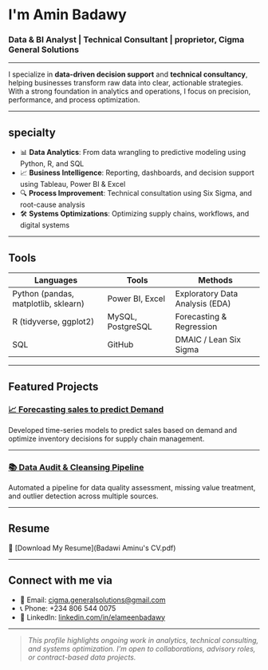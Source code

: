 # I'm Amin Badawy

### Data & BI Analyst | Technical Consultant | proprietor, Cigma General Solutions

---

 I specialize in **data-driven decision support** and **technical consultancy**, helping businesses transform raw data into clear, actionable strategies.  
With a strong foundation in analytics and operations, I focus on precision, performance, and process optimization.

---

## specialty

- 📊 **Data Analytics**: From data wrangling to predictive modeling using Python, R, and SQL
- 📈 **Business Intelligence**: Reporting, dashboards, and decision support using Tableau, Power BI & Excel
- 🔍 **Process Improvement**: Technical consultation using Six Sigma, and root-cause analysis
- 🛠 **Systems Optimizations**: Optimizing supply chains, workflows, and digital systems

---

## Tools 

| Languages | Tools | Methods |
|-----------|-------|---------|
| Python (pandas, matplotlib, sklearn) | Power BI, Excel | Exploratory Data Analysis (EDA) |
| R (tidyverse, ggplot2) | MySQL, PostgreSQL | Forecasting & Regression |
| SQL | GitHub | DMAIC / Lean Six Sigma |

---

## Featured Projects

### [📈 Forecasting sales to predict Demand](https://github.com/E-badawy/sales-forecast)
Developed time-series models to predict sales based on demand and optimize inventory decisions for supply chain management.

---

### [📚 Data Audit & Cleansing Pipeline](https://github.com/E-badawy/data-quality-pipeline)
Automated a pipeline for data quality assessment, missing value treatment, and outlier detection across multiple sources.

---

## Resume

📄 [Download My Resume](Badawi Aminu's CV.pdf) 

---

## Connect with me via

- 📧 Email: [cigma.generalsolutions@gmail.com](mailto:cigma.generalsolutions@gmail.com)
- 📞 Phone: +234 806 544 0075
- 🔗 LinkedIn: [linkedin.com/in/elameenbadawy](https://www.linkedin.com/in/elameenbadawy)

---

>  *This profile highlights ongoing work in analytics, technical consulting, and systems optimization. I’m open to collaborations, advisory roles, or contract-based data projects.*
